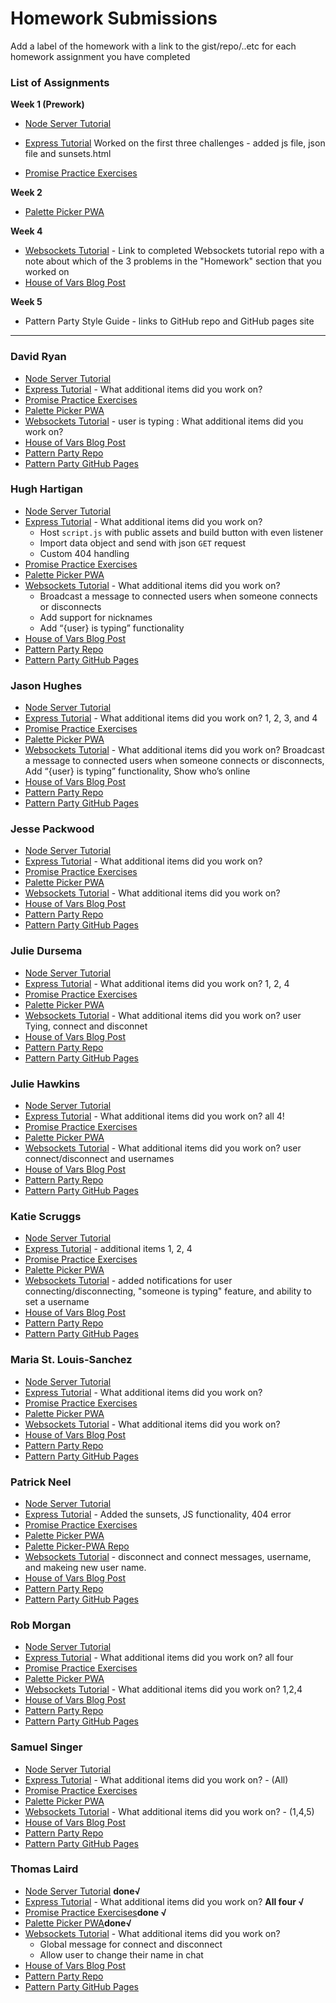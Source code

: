 # Homework Submissions

Add a label of the homework with a link to the gist/repo/..etc for each homework assignment you have completed

### List of Assignments

**Week 1 (Prework)**

* [Node Server Tutorial](https://github.com/mariastlouis/mod-4-prework/tree/master/messages) 

* [Express Tutorial](https://github.com/mariastlouis/mod-4-prework/tree/master/expressServer) Worked on the first three challenges - added js file, json file and sunsets.html 

* [Promise Practice Exercises](https://repl.it/@msantray/MariaSanchezPromisePractice)

**Week 2**

* [Palette Picker PWA]()

**Week 4**

* [Websockets Tutorial](https://socket.io/get-started/chat/) - Link to completed Websockets tutorial repo with a note about which of the 3 problems in the "Homework" section that you worked on
* [House of Vars Blog Post]()

**Week 5**

* Pattern Party Style Guide - links to GitHub repo and GitHub pages site

---

### David Ryan

* [Node Server Tutorial](https://github.com/davidjryan/messages)
* [Express Tutorial](https://github.com/davidjryan/PreworkExpress) - What additional items did you work on?
* [Promise Practice Exercises](https://repl.it/@davidjryan/VirtualPristinePasswords)
* [Palette Picker PWA](https://djr-palette.herokuapp.com/)
* [Websockets Tutorial](https://github.com/davidjryan/chat-app) - user is typing : What additional items did you work on?
* [House of Vars Blog Post](https://medium.com/@djrzo4/open-sourcing-1-issue-hijacking-or-build-dive-and-contribute-301d1c6b046f)
* [Pattern Party Repo](https://github.com/davidjryan/pattrn-party)
* [Pattern Party GitHub Pages](https://davidjryan.github.io/pattrn-party/)

### Hugh Hartigan

* [Node Server Tutorial](https://github.com/HartiganHM/nodejs-practice-assignment)
* [Express Tutorial](https://github.com/HartiganHM/express-practice-assignment) - What additional items did you work on?
  * Host `script.js` with public assets and build button with even listener
  * Import data object and send with json `GET` request
  * Custom 404 handling
* [Promise Practice Exercises](https://repl.it/@HartiganHM/Mod-4-Promises-Prework)
* [Palette Picker PWA](https://palettepickerpwa.herokuapp.com/)
* [Websockets Tutorial](https://github.com/HartiganHM/web-sockets-tutorial) - What additional items did you work on?
  * Broadcast a message to connected users when someone connects or disconnects
  * Add support for nicknames
  * Add “{user} is typing” functionality
* [House of Vars Blog Post](https://medium.com/@hartigan.hm/finding-solid-ground-in-the-open-source-jungle-dc7a220c6a25)
* [Pattern Party Repo](https://github.com/HartiganHM/pattrn-party)
* [Pattern Party GitHub Pages](https://hartiganhm.com/pattern-party/)

### Jason Hughes

* [Node Server Tutorial](https://gist.github.com/jasonhughes1/33cfe234b0b42d2a35832fdf12cc4a78)
* [Express Tutorial](https://github.com/jasonhughes1/M4-Express-Tutorial) - What additional items did you work on? 1, 2, 3, and 4
* [Promise Practice Exercises](https://repl.it/@JasonHughes/Promise-Practice)
* [Palette Picker PWA](https://pwa-palette-picker-jason.herokuapp.com/)
* [Websockets Tutorial](https://github.com/jasonhughes1/Web-Sockets/blob/master/index.js) - What additional items did you work on? Broadcast a message to connected users when someone connects or disconnects, Add “{user} is typing” functionality, Show who’s online
* [House of Vars Blog Post](https://medium.com/@jasonhughes088/contributing-to-my-first-open-source-project-2e0cae411077)
* [Pattern Party Repo]()
* [Pattern Party GitHub Pages]()

### Jesse Packwood


* [Node Server Tutorial](https://github.com/jessepackwood/NodeJSTutorial)
* [Express Tutorial](https://github.com/jessepackwood/ExpressTutorial) - What additional items did you work on?
* [Promise Practice Exercises](https://repl.it/@jessepackwood/promisePractice)
* [Palette Picker PWA](https://palette-picker-pwa-jesse.herokuapp.com/)
* [Websockets Tutorial](https://github.com/jessepackwood/web-sockets) - What additional items did you work on?
* [House of Vars Blog Post](https://medium.com/@jessewoodco/navigating-the-open-source-road-map-2f0359f12adc)
* [Pattern Party Repo](https://github.com/jessepackwood/pattrn-party)
* [Pattern Party GitHub Pages](https://jessepackwood.github.io/pattrn-party/)

### Julie Dursema

* [Node Server Tutorial](https://github.com/jdursema/NodeJSTutorial)
* [Express Tutorial](https://github.com/jdursema/ExpressTutorial) - What additional items did you work on? 1, 2, 4
* [Promise Practice Exercises](https://repl.it/@JulieD/PromisesPractice)
* [Palette Picker PWA](https://pwapalettepicker.herokuapp.com/)
* [Websockets Tutorial](https://github.com/jdursema/WebSocketPractice) - What additional items did you work on? user Tying, connect and disconnet
* [House of Vars Blog Post](https://medium.com/@juliedursema/a-student-developers-journey-into-an-open-source-project-3ad617ff609)
* [Pattern Party Repo](https://github.com/jdursema/PattrnParty)
* [Pattern Party GitHub Pages](https://jdursema.github.io/PattrnParty/)

### Julie Hawkins

* [Node Server Tutorial](https://github.com/julieahawkins/node-lesson)
* [Express Tutorial](https://github.com/julieahawkins/express-lesson) - What additional items did you work on? all 4!
* [Promise Practice Exercises](https://repl.it/@julabi/ImpoliteUnsightlyAvians)
* [Palette Picker PWA](palette-picker-hawk.herokuapp.com)
* [Websockets Tutorial](https://github.com/julieahawkins/web-sockets) - What additional items did you work on? user connect/disconnect and usernames
* [House of Vars Blog Post](https://medium.com/@julabi/diving-into-open-source-waters-3aed319c0d8c)
* [Pattern Party Repo](https://github.com/julieahawkins/pattrn-party)
* [Pattern Party GitHub Pages](http://pattrn-party-hawk.herokuapp.com/)

### Katie Scruggs

* [Node Server Tutorial](https://github.com/katiescruggs/node-server-tutorial)
* [Express Tutorial](https://github.com/katiescruggs/express-tutorial) - additional items 1, 2, 4
* [Promise Practice Exercises](https://repl.it/@katiescruggs/promises-prework)
* [Palette Picker PWA](https://scruggs-palette-picker-pwa.herokuapp.com/)
* [Websockets Tutorial](https://github.com/katiescruggs/websocket-tutorial) - added notifications for user connecting/disconnecting, "someone is typing" feature, and ability to set a username
* [House of Vars Blog Post](https://medium.com/@katie.e.scruggs/contributing-to-open-source-d15c704b7b4e)
* [Pattern Party Repo](https://github.com/katiescruggs/pattrn-party)
* [Pattern Party GitHub Pages](http://katiescruggs.com/pattrn-party/)

### Maria St. Louis-Sanchez

* [Node Server Tutorial]()
* [Express Tutorial]() - What additional items did you work on?
* [Promise Practice Exercises]()
* [Palette Picker PWA](https://palette-picker-pwa-sanchez.herokuapp.com/)
* [Websockets Tutorial]() - What additional items did you work on?
* [House of Vars Blog Post](https://medium.com/@msantray/open-source-projects-get-comfortable-being-uncomfortable-then-do-the-robot-5f3908d6443e)
* [Pattern Party Repo]()
* [Pattern Party GitHub Pages]()

### Patrick Neel

* [Node Server Tutorial](https://github.com/patrickjneel/node.js-tutorial)
* [Express Tutorial](https://github.com/patrickjneel/expressTutorial) - Added the sunsets, JS functionality, 404 error
* [Promise Practice Exercises](https://repl.it/@patneel87/MeatySquigglyDromaeosaur)
* [Palette Picker PWA](https://palette-picker-pwa.herokuapp.com/)
* [Palette Picker-PWA Repo](https://github.com/patrickjneel/forked-palette-picker)
* [Websockets Tutorial](https://github.com/patrickjneel/socket-practice/blob/master/public/index.html) - 
  disconnect and connect messages, username, and makeing new user name.
* [House of Vars Blog Post](https://medium.com/@patrickneel/into-the-abyss-contributing-to-an-open-source-project-11f0f03e517c)
* [Pattern Party Repo](https://github.com/patrickjneel/pattern-party)
* [Pattern Party GitHub Pages](https://patrickjneel.github.io/pattern-party/)

### Rob Morgan

* [Node Server Tutorial](https://github.com/rmorgan323/node-server-tutorial)
* [Express Tutorial](https://github.com/rmorgan323/express-tutorial-prework) - What additional items did you work on?  all four
* [Promise Practice Exercises](https://repl.it/@rmorgan323/Promises-Exercises)
* [Palette Picker PWA](https://palette-picker-pwa-rmorgan323.herokuapp.com/)
* [Websockets Tutorial](https://github.com/rmorgan323/chat-socket) - What additional items did you work on? 1,2,4
* [House of Vars Blog Post](https://gist.github.com/rmorgan323/b852071ae9b62f297f0652717e0e8d5f)
* [Pattern Party Repo](https://github.com/rmorgan323/pattrn-party)
* [Pattern Party GitHub Pages](https://rmorgan323.github.io/pattrn-party/)


### Samuel Singer

* [Node Server Tutorial](https://github.com/Cache123/nodejs-practice)
* [Express Tutorial](https://github.com/Cache123/express-intro) - What additional items did you work on? - (All)
* [Promise Practice Exercises](https://repl.it/@cache123/ShadowyMildSwallow)
* [Palette Picker PWA](https://github.com/Cache123/palette-picker-pwa)
* [Websockets Tutorial](https://github.com/Cache123/web-socket-messaging) - What additional items did you work on? - (1,4,5)
* [House of Vars Blog Post](https://medium.com/@samuelsinger/open-food-network-attempting-an-open-source-contribution-b7f25757cf8b)
* [Pattern Party Repo]()
* [Pattern Party GitHub Pages]()

### Thomas Laird

* [Node Server Tutorial](https://github.com/t-laird/tl-node-server-prework) **done√**
* [Express Tutorial](https://github.com/t-laird/tl-express-intro) - What additional items did you work on? **All four √**
* [Promise Practice Exercises](https://gist.github.com/t-laird/1cc27e593d9edd46f10e07d947bbb0ff)**done √**
* [Palette Picker PWA](https://tl-palette-picker-pwa.herokuapp.com/)**done√**
* [Websockets Tutorial](https://github.com/t-laird/websockets-tutorial) - What additional items did you work on?
  * Global message for connect and disconnect
  * Allow user to change their name in chat
* [House of Vars Blog Post](https://medium.com/@thomaslaird/diving-in-to-open-source-d2f5ecd20210)
* [Pattern Party Repo](https://github.com/t-laird/pattrn-party)
* [Pattern Party GitHub Pages](https://t-laird.com/pattrn-party/)
